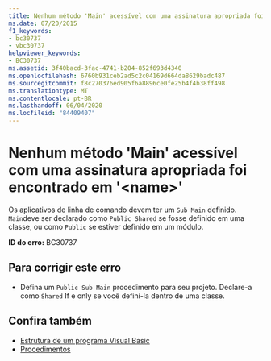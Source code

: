 ```yaml
---
title: Nenhum método 'Main' acessível com uma assinatura apropriada foi encontrado em '<name>'
ms.date: 07/20/2015
f1_keywords:
- bc30737
- vbc30737
helpviewer_keywords:
- BC30737
ms.assetid: 3f40bacd-3fac-4741-b204-852f693d4340
ms.openlocfilehash: 6760b931ceb2ad5c2c04169d664da8629badc487
ms.sourcegitcommit: f8c270376ed905f6a8896ce0fe25b4f4b38ff498
ms.translationtype: MT
ms.contentlocale: pt-BR
ms.lasthandoff: 06/04/2020
ms.locfileid: "84409407"
---
```

# <a name="no-accessible-main-method-with-an-appropriate-signature-was-found-in-name"></a>Nenhum método 'Main' acessível com uma assinatura apropriada foi encontrado em '\<name>'
Os aplicativos de linha de comando devem ter um `Sub Main` definido. `Main`deve ser declarado como `Public Shared` se fosse definido em uma classe, ou como `Public` se estiver definido em um módulo.  
  
 **ID do erro:** BC30737  
  
## <a name="to-correct-this-error"></a>Para corrigir este erro  
  
- Defina um `Public Sub Main` procedimento para seu projeto. Declare-a como `Shared` If e only se você defini-la dentro de uma classe.  
  
## <a name="see-also"></a>Confira também

- [Estrutura de um programa Visual Basic](../../programming-guide/program-structure/structure-of-a-visual-basic-program.md)
- [Procedimentos](../../programming-guide/language-features/procedures/index.md)
